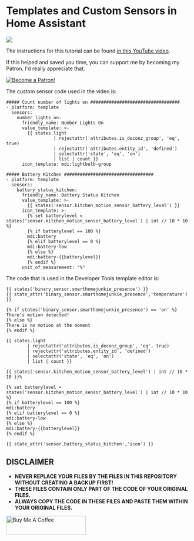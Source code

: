 # Templates and Custom Sensors in Home Assistant

<a href="https://youtu.be/cdz32TLu_gw" target="_blank"><img src="https://github.com/smarthomejunkie/Home-Assistant-Tutorials/raw/master/Templates-and-Custom-Sensors/Templates-and-Custom-Sensors-in-Home-Assistant.png?raw=true"></a>

The instructions for this tutorial can be found [in this YouTube video](https://youtu.be/cdz32TLu_gw).

If this helped and saved you time, you can support me by becoming my Patron. I'd really appreciate that.

<a href="https://www.patreon.com/bePatron?u=50155158" target="_blank"><img src="https://github.com/smarthomejunkie/Home-Assistant-Tutorials/blob/master/become-a-patron.png?raw=true" alt="Become a Patron!"></a>

The custom sensor code used in the video is:
 

	##### Count number of lights on ##################################
	- platform: template
	  sensors:
	    number_lights_on:
	      friendly_name: Number Lights On
	      value_template: >-
	        {{ states.light 
	                  | rejectattr('attributes.is_deconz_group', 'eq', true)
	                  | rejectattr('attributes.entity_id', 'defined') 
	                  | selectattr('state', 'eq', 'on')
	                  | list | count }}
	      icon_template: mdi:lightbulb-group

	##### Battery Kitchen ##################################
	- platform: template
	  sensors:
	    battery_status_kitchen:
	      friendly_name: Battery Status Kitchen
	      value_template: >-
	        {{ states('sensor.kitchen_motion_sensor_battery_level') }}
	      icon_template: >-
			{% set batterylevel = states('sensor.kitchen_motion_sensor_battery_level') | int // 10 * 10 %}
			{% if batterylevel == 100 %}
			mdi:battery
			{% elif batterylevel == 0 %}
			mdi:battery-low
			{% else %}
			mdi:battery-{{batterylevel}}
			{% endif %}
	      unit_of_measurement: "%"

The code that is used in the Developer Tools template editor is:

	{{ states('binary_sensor.smarthomejunkie_presence') }}
	{{ state_attr('binary_sensor.smarthomejunkie_presence','temperature') }}

	{% if states('binary_sensor.smarthomejunkie_presence') == 'on' %}
	There's motion detected!
	{% else %}
	There is no motion at the moment
	{% endif %}

	{{ states.light 
			| rejectattr('attributes.is_deconz_group', 'eq', true)
			| rejectattr('attributes.entity_id', 'defined') 
			| selectattr('state', 'eq', 'on')
			| list | count }}

	{{ states('sensor.kitchen_motion_sensor_battery_level') | int // 10 * 10 }}%

	{% set batterylevel = states('sensor.kitchen_motion_sensor_battery_level') | int // 10 * 10 %}
	{% if batterylevel == 100 %}
	mdi:battery
	{% elif batterylevel == 0 %}
	mdi:battery-low
	{% else %}
	mdi:battery-{{batterylevel}}
	{% endif %}

	{{ state_attr('sensor.battery_status_kitchen','icon') }}


## DISCLAIMER
* **NEVER REPLACE YOUR FILES BY THE FILES IN THIS REPOSITORY WITHOUT CREATING A BACKUP FIRST!**
* **THESE FILES CONTAIN ONLY PART OF THE CODE OF YOUR ORIGINAL FILES.**
* **ALWAYS COPY THE CODE IN THESE FILES AND PASTE THEM WITHIN YOUR ORIGINAL FILES.**

<a href="https://www.buymeacoffee.com/smarthomejunkie" target="_blank"><img src="https://cdn.buymeacoffee.com/buttons/default-blue.png" alt="Buy Me A Coffee" height="51" width="217" ></a>
